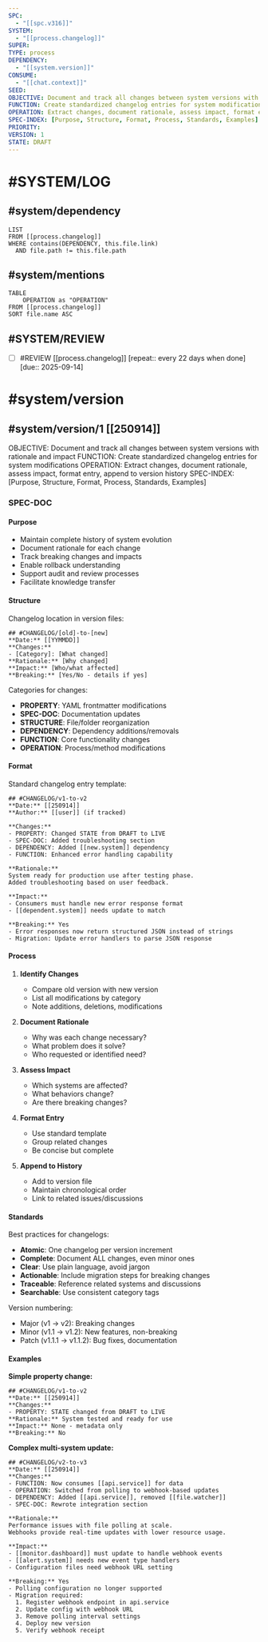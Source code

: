 ```yaml
---
SPC:
  - "[[spc.v316]]"
SYSTEM:
  - "[[process.changelog]]"
SUPER:
TYPE: process
DEPENDENCY:
  - "[[system.version]]"
CONSUME:
  - "[[chat.context]]"
SEED:
OBJECTIVE: Document and track all changes between system versions with rationale and impact
FUNCTION: Create standardized changelog entries for system modifications
OPERATION: Extract changes, document rationale, assess impact, format entry, append to version history
SPEC-INDEX: [Purpose, Structure, Format, Process, Standards, Examples]
PRIORITY:
VERSION: 1
STATE: DRAFT
---
```

# #SYSTEM/LOG
## #system/dependency
~~~dataview
LIST
FROM [[process.changelog]]
WHERE contains(DEPENDENCY, this.file.link)
  AND file.path != this.file.path
~~~
## #system/mentions
~~~dataview
TABLE
    OPERATION as "OPERATION"
FROM [[process.changelog]]
SORT file.name ASC
~~~
## #SYSTEM/REVIEW
- [ ] #REVIEW [[process.changelog]]  [repeat:: every 22 days when done]  [due:: 2025-09-14]
# #system/version
## #system/version/1 [[250914]]
OBJECTIVE: Document and track all changes between system versions with rationale and impact
FUNCTION: Create standardized changelog entries for system modifications
OPERATION: Extract changes, document rationale, assess impact, format entry, append to version history
SPEC-INDEX: [Purpose, Structure, Format, Process, Standards, Examples]

### SPEC-DOC

#### Purpose
- Maintain complete history of system evolution
- Document rationale for each change
- Track breaking changes and impacts
- Enable rollback understanding
- Support audit and review processes
- Facilitate knowledge transfer

#### Structure
Changelog location in version files:

    ## #CHANGELOG/[old]-to-[new]
    **Date:** [[YYMMDD]]
    **Changes:**
    - [Category]: [What changed]
    **Rationale:** [Why changed]
    **Impact:** [Who/what affected]
    **Breaking:** [Yes/No - details if yes]

Categories for changes:
- **PROPERTY**: YAML frontmatter modifications
- **SPEC-DOC**: Documentation updates
- **STRUCTURE**: File/folder reorganization
- **DEPENDENCY**: Dependency additions/removals
- **FUNCTION**: Core functionality changes
- **OPERATION**: Process/method modifications

#### Format
Standard changelog entry template:

    ## #CHANGELOG/v1-to-v2
    **Date:** [[250914]]
    **Author:** [[user]] (if tracked)

    **Changes:**
    - PROPERTY: Changed STATE from DRAFT to LIVE
    - SPEC-DOC: Added troubleshooting section
    - DEPENDENCY: Added [[new.system]] dependency
    - FUNCTION: Enhanced error handling capability

    **Rationale:**
    System ready for production use after testing phase.
    Added troubleshooting based on user feedback.

    **Impact:**
    - Consumers must handle new error response format
    - [[dependent.system]] needs update to match

    **Breaking:** Yes
    - Error responses now return structured JSON instead of strings
    - Migration: Update error handlers to parse JSON response

#### Process
1. **Identify Changes**
   - Compare old version with new version
   - List all modifications by category
   - Note additions, deletions, modifications

2. **Document Rationale**
   - Why was each change necessary?
   - What problem does it solve?
   - Who requested or identified need?

3. **Assess Impact**
   - Which systems are affected?
   - What behaviors change?
   - Are there breaking changes?

4. **Format Entry**
   - Use standard template
   - Group related changes
   - Be concise but complete

5. **Append to History**
   - Add to version file
   - Maintain chronological order
   - Link to related issues/discussions

#### Standards
Best practices for changelogs:
- **Atomic**: One changelog per version increment
- **Complete**: Document ALL changes, even minor ones
- **Clear**: Use plain language, avoid jargon
- **Actionable**: Include migration steps for breaking changes
- **Traceable**: Reference related systems and discussions
- **Searchable**: Use consistent category tags

Version numbering:
- Major (v1 → v2): Breaking changes
- Minor (v1.1 → v1.2): New features, non-breaking
- Patch (v1.1.1 → v1.1.2): Bug fixes, documentation

#### Examples
**Simple property change:**

    ## #CHANGELOG/v1-to-v2
    **Date:** [[250914]]
    **Changes:**
    - PROPERTY: STATE changed from DRAFT to LIVE
    **Rationale:** System tested and ready for use
    **Impact:** None - metadata only
    **Breaking:** No

**Complex multi-system update:**

    ## #CHANGELOG/v2-to-v3
    **Date:** [[250914]]
    **Changes:**
    - FUNCTION: Now consumes [[api.service]] for data
    - OPERATION: Switched from polling to webhook-based updates
    - DEPENDENCY: Added [[api.service]], removed [[file.watcher]]
    - SPEC-DOC: Rewrote integration section

    **Rationale:**
    Performance issues with file polling at scale.
    Webhooks provide real-time updates with lower resource usage.

    **Impact:**
    - [[monitor.dashboard]] must update to handle webhook events
    - [[alert.system]] needs new event type handlers
    - Configuration files need webhook URL setting

    **Breaking:** Yes
    - Polling configuration no longer supported
    - Migration required:
      1. Register webhook endpoint in api.service
      2. Update config with webhook URL
      3. Remove polling interval settings
      4. Deploy new version
      5. Verify webhook receipt